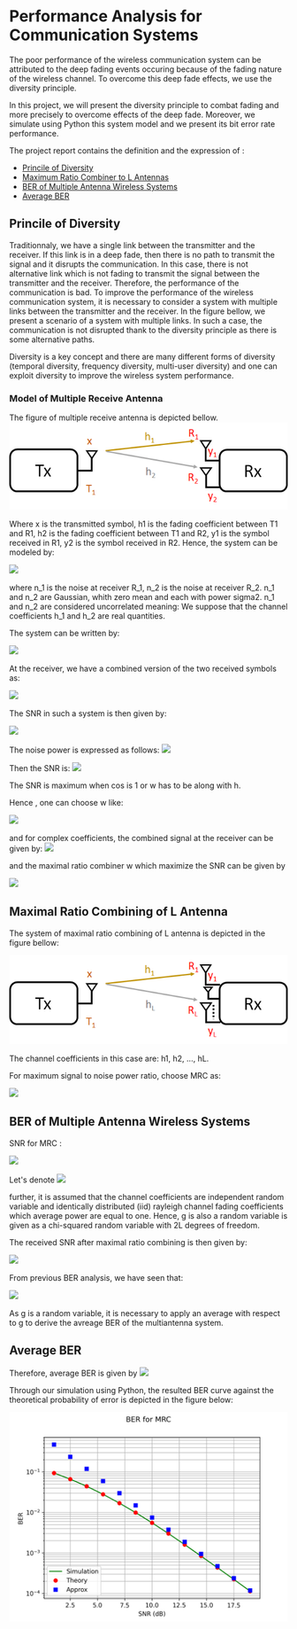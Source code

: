 # Performance Analysis for Communication Systems 

The poor performance of the wireless communication system can be attributed to the deep fading events occuring because of the fading nature of the wireless channel.
To overcome this deep fade effects, we use the diversity principle.

In this project, we will present the diversity principle to combat fading and more precisely to overcome effects of the deep fade. Moreover, we simulate using Python this system model
and we present its bit error rate performance.

The project report contains the definition and the expression of : 
* [Princile of Diversity ](#Princile-of-Diversity)
* [Maximum Ratio Combiner to L Antennas](#Maximum-Ratio-Combiner-to-L-Antennas)
* [BER of Multiple Antenna Wireless Systems](#BER-of-Multiple-Antenna-Wireless-Systems)
* [Average BER](#Average-BER)

## Princile of Diversity

Traditionnaly, we have a single link between the transmitter and the receiver. If this link is in a deep fade, then there is no path to transmit the signal and it disrupts the communication.
In this case, there is not alternative link which is not fading to transmit the signal between the transmitter and the receiver. Therefore, the performance of the communication is bad.
To improve the performance of the wireless communication system, it is necessary to consider a system with multiple links between the transmitter and the receiver.
In the figure bellow, we present a scenario of a system with multiple links. In such a case, the communication is not disrupted thank to the diversity principle as there is some alternative paths.

Diversity is a key concept and there are many different forms of diversity (temporal diversity, frequency diversity, multi-user diversity) and one can exploit diversity to improve the wireless system performance.

### Model of Multiple Receive Antenna

The figure of multiple receive antenna is depicted bellow.
![](Figure/multipleRxAntenna.png)

Where x is the transmitted symbol, h1 is the fading coefficient between T1 and R1, h2 is the fading coefficient between T1 and R2, y1 is the symbol received in R1, y2 is the symbol received in R2.
Hence, the system can be modeled by:

![](https://latex.codecogs.com/gif.image?%5Cdpi%7B110%7D%20y_1%20=%20h_1x%20&plus;n_1%20%5Ctext%7B%20and%20%7D%20y_2%20=%20h_2x%20&plus;%20n_2)


where n_1 is the noise at receiver R_1, n_2 is the noise at receiver R_2. n_1 and n_2 are Gaussian, whith zero mean and each with power sigma2. n_1 and n_2 are considered uncorrelated meaning:
We suppose that the channel coefficients h_1 and h_2 are real quantities.

The system can be written by:

![](https://latex.codecogs.com/gif.image?%5Cdpi%7B110%7D%20%5Cbegin%7Bbmatrix%7D%20y_1%5C%5C%20y_2%5Cend%7Bbmatrix%7D%20=%20%5Cbegin%7Bbmatrix%7D%20h_1%5C%5C%20h_2%5Cend%7Bbmatrix%7D%20%20x%20&plus;%5Cbegin%7Bbmatrix%7D%20n_1%5C%5C%20n_2%5Cend%7Bbmatrix%7D%20%20)

At the receiver, we have a combined version of the two received symbols as:

![](https://latex.codecogs.com/gif.image?\dpi{110}&space;\tilde{y}&space;=&space;w_1&space;y_1&space;&plus;&space;w_2&space;y_2)

The SNR in such a system is then given by:

![](https://latex.codecogs.com/gif.image?%5Cdpi%7B110%7D%20%5Ctext%7BSNR%7D%20=%20%5Cfrac%7B%7C%5Cbar%7Bw%7D%5ET%5Cbar%7Bh%7D%7C%5E2P%20%7D%7BE%7B%7C%5Cbar%7Bw%7D%5ET%5Cbar%7Bn%7D%7C%5E2%7D%7D)

The noise power is expressed as follows:
![](https://latex.codecogs.com/gif.image?%5Cdpi%7B110%7D%20E%5C%7B%20%7C%5Cbar%7Bw%7D%5ET%5Cbar%7Bn%7D%7C%5E2%20%5C%7D%20=%20E%5C%7B%20(w_1%20n_1%20&plus;w_2%20n_2)%5E2%20%5C%7D%20=%20w_1%20E%5C%7B%20n_1%5E2%20%5C%7D%20&plus;w_2%20E%5C%7B%20n_2%5E2%20%5C%7D%20&plus;2%20w_1w_2%20E%5C%7B%20n_1%20n_2%20%20%5C%7D%20=%20(w_1%5E2&plus;w_2%5E2)%20%5Csigma%5E2%20=%20%5Cbegin%7BVmatrix%7D%5Cbar%7Bw%7D%5Cend%7BVmatrix%7D%5E2%5Csigma%5E2%20)


Then the SNR is: 
![](https://latex.codecogs.com/gif.image?%5Cdpi%7B110%7D%20%5Ctext%7BSNR%7D%20=%20%5Cfrac%7BP%20%5Cleft%7C%20%5Cbar%7Bw%7D%5ET%20%5Cbar%7Bh%7D%20%5Cright%7C%5E2%7D%7B%5Csigma%5E2%20%5Cbegin%7BVmatrix%7D%20%20%5Cbar%7Bw%7D%5Cend%7BVmatrix%7D%5E2%7D%20=%20%20%5Cfrac%7BP%20%5Cbegin%7BVmatrix%7D%20%20%5Cbar%7Bh%7D%5Cend%7BVmatrix%7D%5E2%20cos(%5Ctheta)%5E2%7D%7B%5Csigma%5E2%20%7D)

The SNR is maximum when cos is 1 or w has to be along with h.

Hence , one can choose w like:

![](https://latex.codecogs.com/gif.image?%5Cdpi%7B110%7D%20%5Ctext%7BSNR%7D%20=%20%5Cfrac%7Bh%7D%7B%5Cbegin%7BVmatrix%7D%20%20%5Cbar%7Bh%7D%5Cend%7BVmatrix%7D%7D%20=%20%20%5Cfrac%7B1%7D%7B%5Csqrt%7B%7Ch_1%7C%5E2&plus;%7Ch_2%7C%5E2%7D%7D%5Cbegin%7Bbmatrix%7Dh_1%20%5C%5C%20h_2%5Cend%7Bbmatrix%7D)

and for complex coefficients, the combined signal at the receiver can be given by: ![](https://latex.codecogs.com/gif.image?%5Cdpi%7B110%7D%20%5Cbar%7Bw%7D%5EH%20%5Cbar%7By%7D)

and the maximal ratio combiner w which maximize the SNR can be given by

![](https://latex.codecogs.com/gif.image?%5Cdpi%7B110%7D%20%5Cbar%7Bw%7D%20=%20%5Cfrac%7B%5Cbar%7Bh%7D%7D%7B%5Cbegin%7BVmatrix%7D%20h%5Cend%7BVmatrix%7D%7D)

## Maximal Ratio Combining of L Antenna

The system of maximal ratio combining of L antenna is depicted in the figure bellow:

![](Figure/LmultipleRxAntenna.png)

The channel coefficients in this case are: h1, h2, ..., hL.

For maximum signal to noise power ratio, choose MRC as:

![](https://latex.codecogs.com/gif.image?%5Cdpi%7B110%7D%20%5Ctext%7BSNR%7D%20=%20%5Cfrac%7BP%7D%7B%5Csigma%5E2%7D%20%5Cbegin%7BVmatrix%7D%20%5Cbar%7Bh%7D%5Cend%7BVmatrix%7D%5E2%20=%20%5Cfrac%7BP%7D%7B%5Csigma%5E2%7D%20(%7Ch_1%7C%5E2&plus;%7Ch_2%7C%5E2&plus;...&plus;%7Ch_L%7C%5E2))



## BER of Multiple Antenna Wireless Systems

SNR for MRC : 

![](https://latex.codecogs.com/gif.image?%5Cdpi%7B110%7D%20%5Ctext%7BSNR%7D%20=%20%5Cfrac%7BP%7D%7B%5Csigma%5E2%7D%20%5Cbegin%7BVmatrix%7D%20%5Cbar%7Bh%7D%5Cend%7BVmatrix%7D%5E2%20=%20%5Cfrac%7BP%7D%7B%5Csigma%5E2%7D%20(%7Ch_1%7C%5E2&plus;%7Ch_2%7C%5E2&plus;...&plus;%7Ch_L%7C%5E2))



Let's denote ![](https://latex.codecogs.com/gif.image?%5Cdpi%7B110%7D%20g=%20%5Cbegin%7BVmatrix%7D%20%5Cbar%7Bh%7D%5Cend%7BVmatrix%7D%5E2%20=%20(%7Ch_1%7C%5E2&plus;%7Ch_2%7C%5E2&plus;...&plus;%7Ch_L%7C%5E2))

further, it is assumed that the channel coefficients are independent random variable and identically distributed (iid) rayleigh channel fading coefficients which average power
are equal to one. Hence, g is also a random variable is given as a chi-squared random variable with 2L degrees of freedom.

The received SNR after maximal ratio combining is then given by:

![](https://latex.codecogs.com/gif.image?%5Cdpi%7B110%7D%20%5Ctext%7BSNR%7D_m%20=%20g%20%5Ctext%7B%20SNR%7D)


From previous BER analysis, we have seen that:

![](https://latex.codecogs.com/gif.image?%5Cdpi%7B110%7D%20BER%20=%20%5Csqrt%7B%5Ctext%7BSNR%7D_m%7D%20%20=%20%5Csqrt%7Bg%20%5Ctext%7B%20SNR%7D%7D)

As g is a random variable, it is necessary to apply an average with respect to g to derive the avreage BER of the multiantenna system.


## Average BER


Therefore, average BER is given by
![](https://latex.codecogs.com/gif.image?%5Cdpi%7B110%7D%20%5Ctext%7BAverage%20BER%7D%20=%20(%5Cfrac%7B1-%5Clambda%7D%7B2%7D)%5EL%20%5Csum_%7Bl=0%7D%5E%7BL-1%7D%20c%5E%7BL&plus;l-1%7D_l(%5Cfrac%7B1&plus;%5Clambda%7D%7B2%7D)%5El)



Through our simulation using Python, the resulted BER curve against the theoretical probability of error is depicted in the figure below: 

![](Figure/MRC.png)

